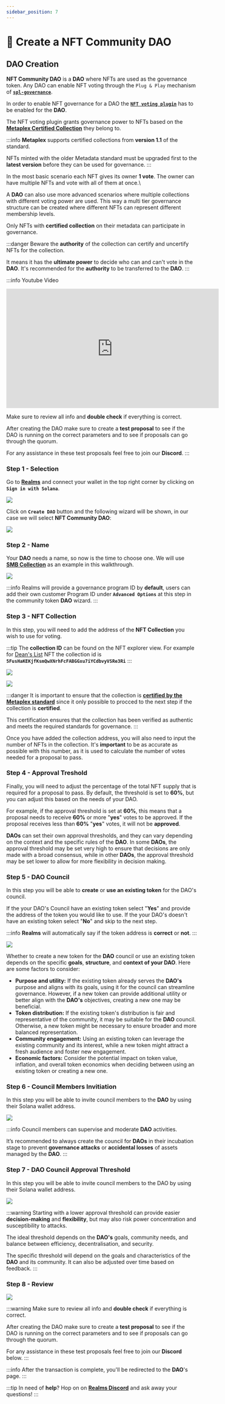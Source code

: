 ```yaml
---
sidebar_position: 7
---
```


# 🔲 Create a NFT Community DAO

## DAO Creation

**NFT Community DAO** is a **DAO** where NFTs are used as the governance token. Any DAO can enable NFT voting through the `Plug & Play` mechanism of [**`spl-governance`**](https://github.com/solana-labs/solana-program-library/blob/master/governance/README.md).

In order to enable NFT governance for a DAO the [**`NFT voting plugin`**](https://github.com/solana-labs/governance-program-library) has to be enabled for the **DAO**.

The NFT voting plugin grants governance power to NFTs based on the [**Metaplex Certified Collection**](https://www.metaplex.com/posts/certified-collections) they belong to.&#x20;

:::info
**Metaplex** supports certified collections from **version 1.1** of the standard.

NFTs minted with the older Metadata standard must be upgraded first to the **latest version** before they can be used for governance.
:::

In the most basic scenario each NFT gives its owner **1 vote**. The owner can have multiple NFTs and vote with all of them at once.\

A **DAO** can also use more advanced scenarios where multiple collections with different voting power are used. This way a multi tier governance structure can be created where different NFTs can represent different membership levels.

Only NFTs with **certified collection** on their metadata can participate in governance.

:::danger
Beware the **authority** of the collection can certify and uncertify NFTs for the collection.

It means it has the **ultimate power** to decide who can and can't vote in the **DAO**. It's recommended for the **authority** to be transferred to the **DAO**.
:::

:::info Youtube Video
<iframe width="560" height="315" src="https://www.youtube.com/embed/sLQMMWsrXWM?si=bBiH3EhQXZ8J74ap" title="YouTube video player" frameborder="0" allow="accelerometer; autoplay; clipboard-write; encrypted-media; gyroscope; picture-in-picture; web-share" allowfullscreen></iframe>

Make sure to review all info and **double check** if everything is correct.

After creating the DAO make sure to create a **test proposal** to see if the DAO is running on the correct parameters and to see if proposals can go through the quorum.

For any assistance in these test proposals feel free to join our **Discord**.
:::

### Step 1 - Selection

Go to [**Realms**](https://app.realms.today/realms) and connect your wallet in the top right corner by clicking on **`Sign in with Solana`**.

![](https://paragraph.xyz/_next/image?url=https%3A%2F%2Fstorage.googleapis.com%2Fpapyrus_images%2Fec38b3e9dcca7e83e29bdb3a12570155.png&#x26;w=1080&#x26;q=75)

Click on **`Create DAO`** button and the following wizard will be shown, in our case we will select **NFT Community DAO**:

![](https://paragraph.xyz/_next/image?url=https%3A%2F%2Fstorage.googleapis.com%2Fpapyrus_images%2F39107618c738116b8b2d0713a6637cb7.png&#x26;w=1080&#x26;q=75)

### Step 2 - Name

Your **DAO** needs a name, so now is the time to choose one. We will use [**SMB Collection**](https://opensea.io/collection/solana-monkey-business) as an example in this walkthrough.

![](https://paragraph.xyz/_next/image?url=https%3A%2F%2Fstorage.googleapis.com%2Fpapyrus_images%2F872f88c484d981be8084897b2a99df2e.png&#x26;w=1080&#x26;q=75)

:::info
Realms will provide a governance program ID by **default**, users can add their own customer Program ID under **`Advanced Options`** at this step in the community token **DAO** wizard.
:::

### Step 3 - NFT Collection

In this step, you will need to add the address of the **NFT Collection** you wish to use for voting.

:::tip
The **collection ID** can be found on the NFT explorer view. For example for [Dean's List](https://explorer.solana.com/address/B5DeZ7s9FLmSMMftwFNtbSWKACW7EjHDh4caYV3oFKks) NFT the collection id is **`5FusHaKEKjfKsmQwXNrhFcFABGGxu7iYCdbvyVSRe3Ri`**
:::

![](https://1350030557-files.gitbook.io/~/files/v0/b/gitbook-x-prod.appspot.com/o/spaces%2FuD41l732PFwZVguNUpT3%2Fuploads%2FLrfTtjrHZVVZGamHHoBT%2FScreenshot_886.png?alt=media&token=92b501f6-48b6-4eab-8468-512dd73c0c93)

![](https://paragraph.xyz/_next/image?url=https%3A%2F%2Fstorage.googleapis.com%2Fpapyrus_images%2F8b0e989bee931a4e6d6925c09d99dba2.png&#x26;w=1080&#x26;q=75)

:::danger
It is important to ensure that the collection is [**certified by the Metaplex standard**](https://docs.metaplex.com/programs/token-metadata/certified-collections) since it only possible to procced to the next step if the collection is **certified**.

This certification ensures that the collection has been verified as authentic and meets the required standards for governance.
:::

Once you have added the collection address, you will also need to input the number of NFTs in the collection. It's **important** to be as accurate as possible with this number, as it is used to calculate the number of votes needed for a proposal to pass.

### Step 4 - Approval Treshold

Finally, you will need to adjust the percentage of the total NFT supply that is required for a proposal to pass. By default, the threshold is set to **60%**, but you can adjust this based on the needs of your DAO.

For example, if the approval threshold is set at **60%**, this means that a proposal needs to receive **60%** or more "**yes**" votes to be approved. If the proposal receives less than **60%** "**yes**" votes, it will not be **approved**.

**DAOs** can set their own approval thresholds, and they can vary depending on the context and the specific rules of the **DAO**. In some **DAOs**, the approval threshold may be set very high to ensure that decisions are only made with a broad consensus, while in other **DAOs**, the approval threshold may be set lower to allow for more flexibility in decision making.

### Step 5 - DAO Council

In this step you will be able to **create** or **use an existing token** for the DAO's council.

If the your DAO's Council have an existing token select "**Yes**" and provide the address of the token you would like to use. If the your DAO's doesn't have an existing token select "**No**" and skip to the next step.

:::info
**Realms** will automatically say if the token address is **correct** or **not**.
:::

![](https://paragraph.xyz/_next/image?url=https%3A%2F%2Fstorage.googleapis.com%2Fpapyrus_images%2Ffe5f70e0cbf03273d501f4787c0e8f0c.png&#x26;w=1080&#x26;q=75)

Whether to create a new token for the **DAO** council or use an existing token depends on the specific **goals**, **structure**, and **context of your DAO**. Here are some factors to consider:

* **Purpose and utility:** If the existing token already serves the **DAO's** purpose and aligns with its goals, using it for the council can streamline governance. However, if a new token can provide additional utility or better align with the **DAO's** objectives, creating a new one may be beneficial.
* **Token distribution:** If the existing token's distribution is fair and representative of the community, it may be suitable for the **DAO** council. Otherwise, a new token might be necessary to ensure broader and more balanced representation.
* **Community engagement:** Using an existing token can leverage the existing community and its interest, while a new token might attract a fresh audience and foster new engagement.
* **Economic factors:** Consider the potential impact on token value, inflation, and overall token economics when deciding between using an existing token or creating a new one.

### Step 6 - Council Members Invitiation

In this step you will be able to invite council members to the **DAO** by using their Solana wallet address.

![](https://paragraph.xyz/_next/image?url=https%3A%2F%2Fstorage.googleapis.com%2Fpapyrus_images%2Fae8e73ccfaed2ab122aa38a4eaec5112.png&#x26;w=1080&#x26;q=75)

:::info
Council members can supervise and moderate **DAO** activities.

It’s recommended to always create the council for **DAOs** in their incubation stage to prevent **governance attacks** or **accidental losses** of assets managed by the **DAO**.
:::

### Step 7 - DAO Council Approval Threshold

In this step you will be able to invite council members to the DAO by using their Solana wallet address.

![](https://paragraph.xyz/_next/image?url=https%3A%2F%2Fstorage.googleapis.com%2Fpapyrus_images%2F0ac87898ffc296499bd137a654e194b1.png&#x26;w=1080&#x26;q=75)

:::warning
Starting with a lower approval threshold can provide easier **decision-making** and **flexibility**, but may also risk power concentration and susceptibility to attacks.

The ideal threshold depends on the **DAO's** goals, community needs, and balance between efficiency, decentralisation, and security.

The specific threshold will depend on the goals and characteristics of the **DAO** and its community. It can also be adjusted over time based on feedback.
:::

### Step 8 - Review

![](https://paragraph.xyz/_next/image?url=https%3A%2F%2Fstorage.googleapis.com%2Fpapyrus_images%2F82fd33131196d843ef768623810d0f37.png&#x26;w=1080&#x26;q=75)

:::warning
Make sure to review all info and **double check** if everything is correct.

After creating the DAO make sure to create a **test proposal** to see if the DAO is running on the correct parameters and to see if proposals can go through the quorum.

For any assistance in these test proposals feel free to join our **Discord** below.
:::

:::info
After the transaction is complete, you'll be redirected to the **DAO**'s page.
:::

:::tip
In need of **help**? Hop on on [**Realms Discord**](https://discord.com/invite/VsPbrK2hJk) and ask away your questions!
:::